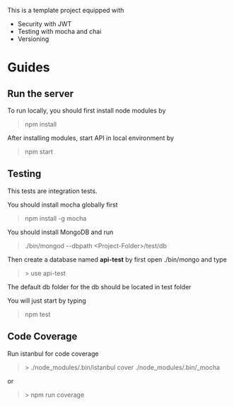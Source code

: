This is a template project equipped with

* Security with JWT
* Testing with mocha and chai
* Versioning


# Guides

## Run the server

To run locally, you should first install node modules by

> npm install

After installing modules, start API in local environment by

> npm start


## Testing

This tests are integration tests.

You should install mocha globally first

> npm install -g mocha

You should install MongoDB and run

> ./bin/mongod --dbpath \<Project-Folder\>/test/db

Then create a database named **api-test** by first open ./bin/mongo and type

> \> use api-test

The default db folder for the db should be located in test folder

You will just start by typing

> npm test

## Code Coverage
Run istanbul for code coverage

> \> ./node_modules/.bin/istanbul cover ./node_modules/.bin/_mocha

or

> \> npm run coverage 